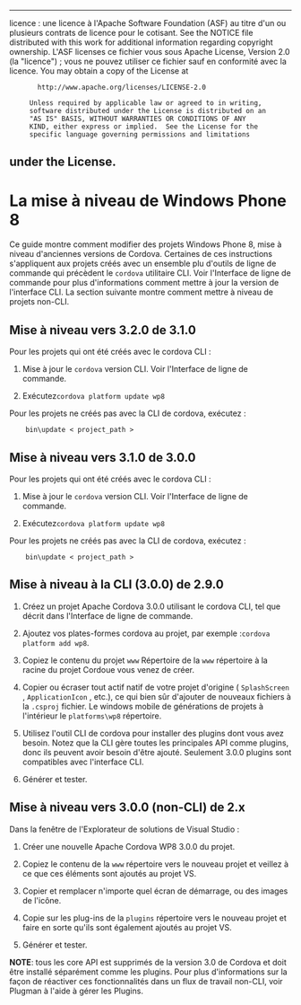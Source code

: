 * * *

licence : une licence à l'Apache Software Foundation (ASF) au titre d'un ou plusieurs contrats de licence pour le cotisant. See the NOTICE file distributed with this work for additional information regarding copyright ownership. L'ASF licenses ce fichier vous sous Apache License, Version 2.0 (la "licence") ; vous ne pouvez utiliser ce fichier sauf en conformité avec la licence. You may obtain a copy of the License at

           http://www.apache.org/licenses/LICENSE-2.0
    
         Unless required by applicable law or agreed to in writing,
         software distributed under the License is distributed on an
         "AS IS" BASIS, WITHOUT WARRANTIES OR CONDITIONS OF ANY
         KIND, either express or implied.  See the License for the
         specific language governing permissions and limitations
    

## under the License.

# La mise à niveau de Windows Phone 8

Ce guide montre comment modifier des projets Windows Phone 8, mise à niveau d'anciennes versions de Cordova. Certaines de ces instructions s'appliquent aux projets créés avec un ensemble plu d'outils de ligne de commande qui précèdent le `cordova` utilitaire CLI. Voir l'Interface de ligne de commande pour plus d'informations comment mettre à jour la version de l'interface CLI. La section suivante montre comment mettre à niveau de projets non-CLI.

## Mise à niveau vers 3.2.0 de 3.1.0

Pour les projets qui ont été créés avec le cordova CLI :

1.  Mise à jour le `cordova` version CLI. Voir l'Interface de ligne de commande.

2.  Exécutez`cordova platform update wp8`

Pour les projets ne créés pas avec la CLI de cordova, exécutez :

        bin\update < project_path >
    

## Mise à niveau vers 3.1.0 de 3.0.0

Pour les projets qui ont été créés avec le cordova CLI :

1.  Mise à jour le `cordova` version CLI. Voir l'Interface de ligne de commande.

2.  Exécutez`cordova platform update wp8`

Pour les projets ne créés pas avec la CLI de cordova, exécutez :

        bin\update < project_path >
    

## Mise à niveau à la CLI (3.0.0) de 2.9.0

1.  Créez un projet Apache Cordova 3.0.0 utilisant le cordova CLI, tel que décrit dans l'Interface de ligne de commande.

2.  Ajoutez vos plates-formes cordova au projet, par exemple :`cordova
platform add wp8`.

3.  Copiez le contenu du projet `www` Répertoire de la `www` répertoire à la racine du projet Cordoue vous venez de créer.

4.  Copier ou écraser tout actif natif de votre projet d'origine ( `SplashScreen` , `ApplicationIcon` , etc.), ce qui bien sûr d'ajouter de nouveaux fichiers à la `.csproj` fichier. Le windows mobile de générations de projets à l'intérieur le `platforms\wp8` répertoire.

5.  Utilisez l'outil CLI de cordova pour installer des plugins dont vous avez besoin. Notez que la CLI gère toutes les principales API comme plugins, donc ils peuvent avoir besoin d'être ajouté. Seulement 3.0.0 plugins sont compatibles avec l'interface CLI.

6.  Générer et tester.

## Mise à niveau vers 3.0.0 (non-CLI) de 2.x

Dans la fenêtre de l'Explorateur de solutions de Visual Studio :

1.  Créer une nouvelle Apache Cordova WP8 3.0.0 du projet.

2.  Copiez le contenu de la `www` répertoire vers le nouveau projet et veillez à ce que ces éléments sont ajoutés au projet VS.

3.  Copier et remplacer n'importe quel écran de démarrage, ou des images de l'icône.

4.  Copie sur les plug-ins de la `plugins` répertoire vers le nouveau projet et faire en sorte qu'ils sont également ajoutés au projet VS.

5.  Générer et tester.

**NOTE**: tous les core API est supprimés de la version 3.0 de Cordova et doit être installé séparément comme les plugins. Pour plus d'informations sur la façon de réactiver ces fonctionnalités dans un flux de travail non-CLI, voir Plugman à l'aide à gérer les Plugins.